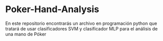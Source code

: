 # Poker-Hand-Analysis
En este repositorio encontrarás un archivo en programación python que tratará de usar clasificadores SVM y clasificador MLP para el análisis de una mano de Póker
